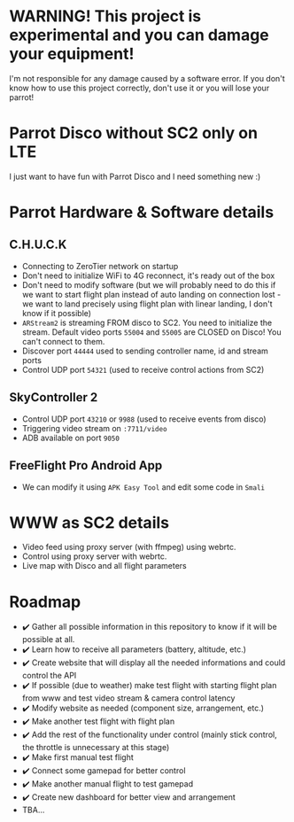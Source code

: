 # WARNING! This project is experimental and you can damage your equipment!

I'm not responsible for any damage caused by a software error. If you don't know how to use this project correctly, don't use it or you will lose your parrot!

# Parrot Disco without SC2 only on LTE

I just want to have fun with Parrot Disco and I need something new :)

# Parrot Hardware & Software details

## C.H.U.C.K

-   Connecting to ZeroTier network on startup
-   Don't need to initialize WiFi to 4G reconnect, it's ready out of the box
-   Don't need to modify software (but we will probably need to do this if we want to start flight plan instead of auto landing on connection lost - we want to land precisely using flight plan with linear landing, I don't know if it possible)
-   `ARStream2` is streaming FROM disco to SC2. You need to initialize the stream. Default video ports `55004` and `55005` are CLOSED on Disco! You can't connect to them.
-   Discover port `44444` used to sending controller name, id and stream ports
-   Control UDP port `54321` (used to receive control actions from SC2)

## SkyController 2

-   Control UDP port `43210` or `9988` (used to receive events from disco)
-   Triggering video stream on `:7711/video`
-   ADB available on port `9050`

## FreeFlight Pro Android App

-   We can modify it using `APK Easy Tool` and edit some code in `Smali`

# WWW as SC2 details

-   Video feed using proxy server (with ffmpeg) using webrtc.
-   Control using proxy server with webrtc.
-   Live map with Disco and all flight parameters

# Roadmap

-   :heavy_check_mark: Gather all possible information in this repository to know if it will be possible at all.
-   :heavy_check_mark: Learn how to receive all parameters (battery, altitude, etc.)
-   :heavy_check_mark: Create website that will display all the needed informations and could control the API
-   :heavy_check_mark: If possible (due to weather) make test flight with starting flight plan from www and test video stream & camera control latency
-   :heavy_check_mark: Modify website as needed (component size, arrangement, etc.)
-   :heavy_check_mark: Make another test flight with flight plan
-   :heavy_check_mark: Add the rest of the functionality under control (mainly stick control, the throttle is unnecessary at this stage)
-   :heavy_check_mark: Make first manual test flight
-   :heavy_check_mark: Connect some gamepad for better control
-   :heavy_check_mark: Make another manual flight to test gamepad
-   :heavy_check_mark: Create new dashboard for better view and arrangement
-   TBA...
